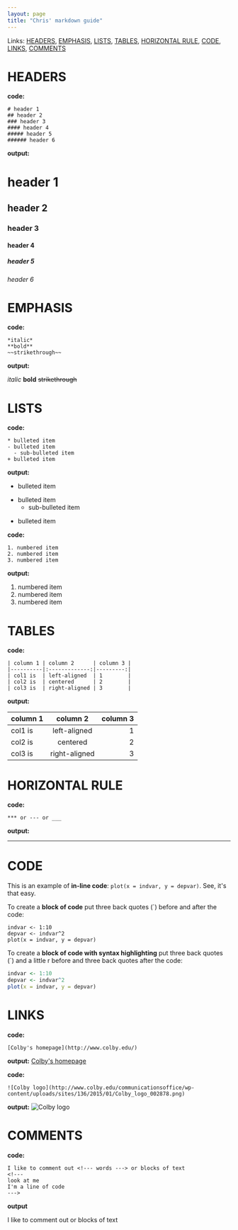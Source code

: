 ```yaml
---
layout: page
title: "Chris' markdown guide"
---
```

Links: [HEADERS](#HEADERS), [EMPHASIS](#EMPHASIS), [LISTS](#LISTS), [TABLES](#TABLES), [HORIZONTAL RULE](#HORIZONTAL_RULE), [CODE](#CODE), [LINKS](#LINKS), [COMMENTS](#COMMENTS)

<a name="HEADERS"></a>
# HEADERS
**code:**
```
# header 1
## header 2
### header 3
#### header 4
##### header 5
###### header 6
```
**output:**
# header 1
## header 2
### header 3
#### header 4
##### header 5
###### header 6

<a name="EMPHASIS"></a>
# EMPHASIS

**code:**
```
*italic*
**bold**
~~strikethrough~~
```
**output:**

*italic*
**bold**
~~strikethrough~~

<a name="LISTS"></a>
# LISTS
**code:**
```
* bulleted item
- bulleted item
  - sub-bulleted item
+ bulleted item
```
**output:**
* bulleted item
- bulleted item
  - sub-bulleted item
+ bulleted item

**code:**
```
1. numbered item
2. numbered item
3. numbered item 
```
**output:**
1. numbered item
2. numbered item
3. numbered item

<a name="TABLES"></a>
# TABLES
**code:**
```
| column 1 | column 2      | column 3 |
|----------|:-------------:|---------:|
| col1 is  | left-aligned  | 1        |
| col2 is  | centered      | 2        |
| col3 is  | right-aligned | 3        |
```
**output:**

| column 1 | column 2      | column 3 |
|----------|:-------------:|---------:|
| col1 is  | left-aligned  | 1        |
| col2 is  | centered      | 2        |
| col3 is  | right-aligned | 3        |

<a name="HORIZONTAL_RULE"></a>
# HORIZONTAL RULE
**code:**
```
*** or --- or ___
```
**output:**

***

<a name="CODE"></a>
# CODE
This is an example of **in-line code**: `plot(x = indvar, y = depvar)`. See, it's that easy.

To create a **block of code** put three back quotes (`) before and after the code:
 ```
indvar <- 1:10
depvar <- indvar^2
plot(x = indvar, y = depvar)
 ```

To create a **block of code with syntax highlighting** put three back quotes (`) and a little r  before and three back quotes after the code:
 ```r
indvar <- 1:10
depvar <- indvar^2
plot(x = indvar, y = depvar)
 ```

<a name="LINKS"></a>
# LINKS

**code:**
```
[Colby's homepage](http://www.colby.edu/)
```
**output:**
[Colby's homepage](http://www.colby.edu/)

**code:**
```
![Colby logo](http://www.colby.edu/communicationsoffice/wp-content/uploads/sites/136/2015/01/Colby_logo_002878.png)
```
**output:**
![Colby logo](http://www.colby.edu/communicationsoffice/wp-content/uploads/sites/136/2015/01/Colby_logo_002878.png)

<a name="COMMENTS"></a>
# COMMENTS
**code:**

```
I like to comment out <!--- words ---> or blocks of text   
<!---  
look at me   
I'm a line of code   
--->
```

**output**

I like to comment out <!--- words ---> or blocks of text
<!---
look at me
I'm a line of code
--->
